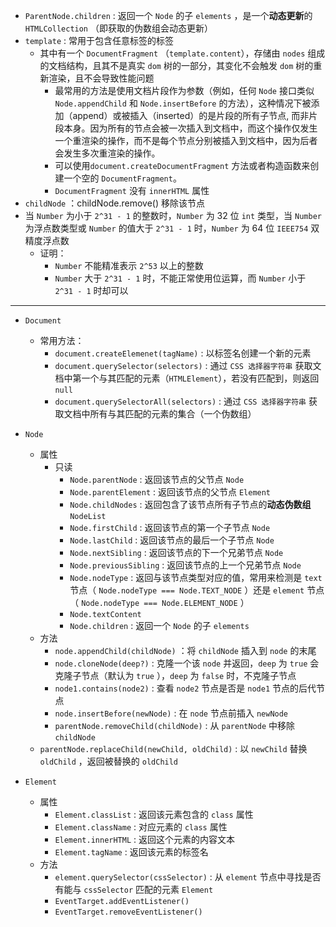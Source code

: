 + `ParentNode.children` : 返回一个 `Node` 的子 `elements` ，是一个**动态更新**的 `HTMLCollection` （即获取的伪数组会动态更新）
+ `template` : 常用于包含任意标签的标签
  + 其中有一个 `DocumentFragment` （`template.content`），存储由 `nodes` 组成的文档结构，且其不是真实 `dom` 树的一部分，其变化不会触发 `dom` 树的重新渲染，且不会导致性能问题
    + 最常用的方法是使用文档片段作为参数（例如，任何 `Node` 接口类似 `Node.appendChild` 和 `Node.insertBefore` 的方法），这种情况下被添加（append）或被插入（inserted）的是片段的所有子节点, 而非片段本身。因为所有的节点会被一次插入到文档中，而这个操作仅发生一个重渲染的操作，而不是每个节点分别被插入到文档中，因为后者会发生多次重渲染的操作。
    + 可以使用`document.createDocumentFragment` 方法或者构造函数来创建一个空的 `DocumentFragment`。
    + `DocumentFragment` 没有 `innerHTML` 属性
+ `childNode` ：childNode.remove() 移除该节点
+ 当 `Number` 为小于 `2^31 - 1` 的整数时，`Number` 为 32 位 `int` 类型，当 `Number` 为浮点数类型或 `Number` 的值大于 `2^31 - 1` 时，`Number` 为 64 位 `IEEE754` 双精度浮点数
  + 证明：
    + `Number` 不能精准表示 `2^53` 以上的整数
    + `Number` 大于 `2^31 - 1` 时，不能正常使用位运算，而 `Number` 小于 `2^31 - 1` 时却可以

---

+ `Document`
  + 常用方法：
    + `document.createElemenet(tagName)` : 以标签名创建一个新的元素
    + `document.querySelector(selectors)` : 通过 `CSS 选择器字符串` 获取文档中第一个与其匹配的元素（`HTMLElement`），若没有匹配到，则返回 `null`
    + `document.querySelectorAll(selectors)` : 通过 `CSS 选择器字符串` 获取文档中所有与其匹配的元素的集合（一个伪数组）
+ `Node` 
  + 属性
    + 只读	
      + `Node.parentNode` : 返回该节点的父节点 `Node` 
      + `Node.parentElement` : 返回该节点的父节点 `Element`
      + `Node.childNodes` : 返回包含了该节点所有子节点的**动态伪数组** `NodeList`
      + `Node.firstChild` : 返回该节点的第一个子节点 `Node` 
      + `Node.lastChild` : 返回该节点的最后一个子节点 `Node` 
      + `Node.nextSibling` : 返回该节点的下一个兄弟节点 `Node` 
      + `Node.previousSibling` : 返回该节点的上一个兄弟节点 `Node` 
      + `Node.nodeType` : 返回与该节点类型对应的值，常用来检测是 `text` 节点（ `Node.nodeType === Node.TEXT_NODE` ）还是 `element` 节点（ `Node.nodeType === Node.ELEMENT_NODE` ）
      + `Node.textContent` 
      + `Node.children` : 返回一个 `Node` 的子 `elements` 
  + 方法
    + `node.appendChild(childNode)` ：将 `childNode` 插入到 `node` 的末尾
    + `node.cloneNode(deep?)` : 克隆一个该 `node` 并返回，`deep` 为 `true` 会克隆子节点（默认为 `true` ），`deep` 为 `false` 时，不克隆子节点
    + `node1.contains(node2)` : 查看 `node2` 节点是否是 `node1` 节点的后代节点
    + `node.insertBefore(newNode)` : 在 `node` 节点前插入 `newNode` 
    + `parentNode.removeChild(childNode)` : 从 `parentNode` 中移除 `childNode` 
  + `parentNode.replaceChild(newChild, oldChild)` : 以 `newChild` 替换 `oldChild` ，返回被替换的 `oldChild`
  
+ `Element`
  + 属性
    + `Element.classList` : 返回该元素包含的 `class` 属性
    + `Element.className` : 对应元素的 `class` 属性
    + `Element.innerHTML` : 返回这个元素的内容文本
    + `Element.tagName` : 返回该元素的标签名
  + 方法
    + `element.querySelector(cssSelector)` : 从 `element` 节点中寻找是否有能与 `cssSelector` 匹配的元素 `Element` 
    + `EventTarget.addEventListener()`
    + `EventTarget.removeEventListener()` 